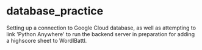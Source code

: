 # database_practice

Setting up a connection to Google Cloud database,
as well as attempting to link 'Python Anywhere' to run
the backend server in preparation for adding a highscore
sheet to WordlBattl.